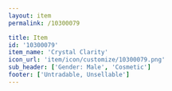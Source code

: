 ```yaml
---
layout: item
permalink: /10300079

title: Item
id: '10300079'
item_name: 'Crystal Clarity'
icon_url: 'item/icon/customize/10300079.png'
sub_header: ['Gender: Male', 'Cosmetic']
footer: ['Untradable, Unsellable']
---
```

